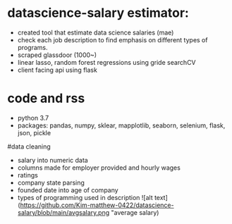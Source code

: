 # datascience-salary estimator:
* created tool that estimate data science salaries (mae)
* check each job description to find emphasis on different types of programs.
* scraped glassdoor (1000~)
* linear lasso, random forest regressions using gride searchCV
* client facing api using flask

# code and rss
* python 3.7
* packages: pandas, numpy, sklear, mapplotlib, seaborn, selenium, flask, json, pickle


#data cleaning
* salary into numeric data
* columns made for employer provided and hourly wages
* ratings
* company state parsing
* founded date into age of company
* types of programming used in description
![alt text](https://github.com/Kim-matthew-0422/datascience-salary/blob/main/avgsalary.png "average salary)

